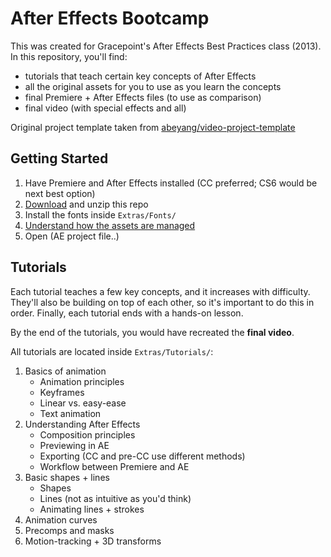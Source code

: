# After Effects Bootcamp

This was created for Gracepoint's After Effects Best Practices class (2013). In this repository, you'll find:

- tutorials that teach certain key concepts of After Effects
- all the original assets for you to use as you learn the concepts
- final Premiere + After Effects files (to use as comparison)
- final video (with special effects and all)

Original project template taken from [abeyang/video-project-template][1]

## Getting Started

1. Have Premiere and After Effects installed (CC preferred; CS6 would be next best option)
2. [Download][2] and unzip this repo
3. Install the fonts inside `Extras/Fonts/`
4. [Understand how the assets are managed][3]
5. Open (AE project file..)

## Tutorials

Each tutorial teaches a few key concepts, and it increases with difficulty. They'll also be building on top of each other, so it's important to do this in order. Finally, each tutorial ends with a hands-on lesson.

By the end of the tutorials, you would have recreated the **final video**.

All tutorials are located inside `Extras/Tutorials/`:

1. Basics of animation
	- Animation principles
	- Keyframes
	- Linear vs. easy-ease
	- Text animation
2. Understanding After Effects
	- Composition principles
	- Previewing in AE
	- Exporting (CC and pre-CC use different methods)
	- Workflow between Premiere and AE
3. Basic shapes + lines 
	- Shapes
	- Lines (not as intuitive as you'd think)
	- Animating lines + strokes
4. Animation curves
5. Precomps and masks
6. Motion-tracking + 3D transforms

[1]:	https://github.com/abeyang/video-project-template
[2]:	https://github.com/abeyang/after-effects-bootcamp/archive/master.zip
[3]:	https://github.com/abeyang/video-project-template